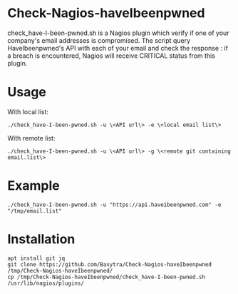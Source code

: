# Check-Nagios-haveIbeenpwned

check_have-I-been-pwned.sh is a Nagios plugin which verify if one of your company's email addresses is compromised. The script query HaveIbeenpwned's API with each of your email and check the response : if a breach is encountered, Nagios will receive CRITICAL status from this plugin.

Usage
=====

With local list:

	./check_have-I-been-pwned.sh -u \<API url\> -e \<local email list\>

With remote list:

	./check_have-I-been-pwned.sh -u \<API url\> -g \<remote git containing email.list\>

Example
=======

	./check_have-I-been-pwned.sh -u "https://api.haveibeenpwned.com" -e "/tmp/email.list"

Installation
============

	apt install git jq
	git clone https://github.com/Baxytra/Check-Nagios-haveIbeenpwned /tmp/Check-Nagios-haveIbeenpwned/
	cp /tmp/Check-Nagios-haveIbeenpwned/check_have-I-been-pwned.sh /usr/lib/nagios/plugins/

